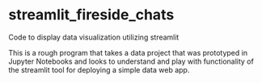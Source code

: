 # streamlit_fireside_chats
Code to display data visualization utilizing streamlit


This is a rough program that takes a data project that was prototyped in Jupyter Notebooks and looks to understand and play with functionality of the streamlit tool for deploying a simple data web app. 
